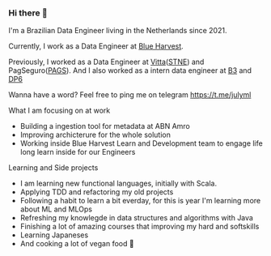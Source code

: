 ### Hi there 👋

I'm a Brazilian Data Engineer living in the Netherlands since 2021.

Currently, I work as a Data Engineer at [Blue Harvest](https://blueharvest.io/).

Previously, I worked as a Data Engineer at [Vitta](https://www.vitta.com.br/)([STNE](https://www.nasdaq.com/market-activity/stocks/stne)) and PagSeguro([PAGS](https://www.nasdaq.com/market-activity/stocks/pags)).
And I also worked as a intern data engineer at [B3](https://www.b3.com.br/en_us/) and [DP6](https://www.dp6.com.br/en/home-en/)

Wanna have a word? Feel free to ping me on telegram https://t.me/julyml

What I am focusing on at work

- Building a ingestion tool for metadata at ABN Amro
- Improving archicterure for the whole solution
- Working inside Blue Harvest Learn and Development team to engage life long learn inside for our Engineers
    

Learning and Side projects

- I am learning new functional languages, initially with Scala.
- Applying TDD and refactoring my old projects
- Following a habit to learn a bit everday, for this is year I'm learning more about ML and MLOps
- Refreshing my knowlegde in data structures and algorithms with Java
- Finishing a lot of amazing courses that improving my hard and softskills  
- Learning Japaneses 
- And cooking a lot of vegan food 🌱

